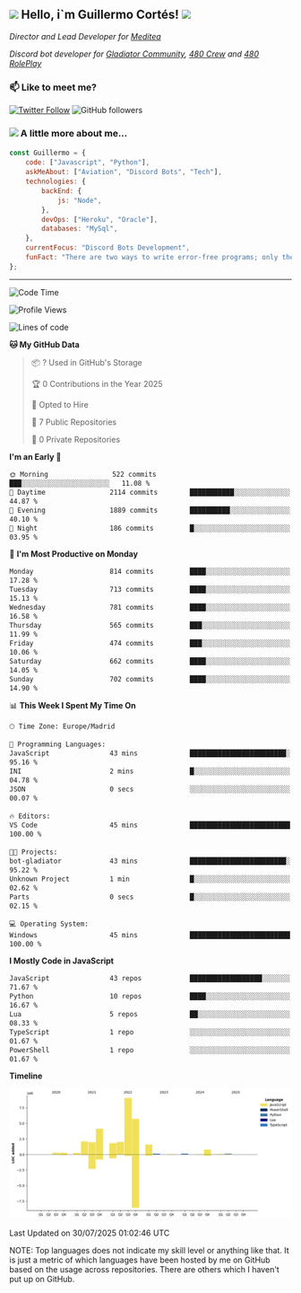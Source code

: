 <h2><img src="https://emojis.slackmojis.com/emojis/images/1531849430/4246/blob-sunglasses.gif?1531849430" width="30"/> Hello, i`m Guillermo Cortés! <img src="https://media.giphy.com/media/PiuVH04cd9JcmqqWKK/giphy.gif" width="50"></h2>
<p><em>Director and Lead Developer for <a href="https://mediteavirtual.es/">Meditea</a>
</em></p>
<p><em>Discord bot developer for <a href="https://discord.comunidadgladiator.com">Gladiator Community</a>, <a href="https://discord.gg/UpvpkUbGdA">480 Crew</a> and <a href="https://discord.gg/dmMRQgH3tu">480 RolePlay</a>
</em></p>

### 📫 Like to meet me?

[![Twitter Follow](https://img.shields.io/twitter/follow/concara3443?label=Follow)](https://twitter.com/intent/follow?screen_name=concara3443)
![GitHub followers](https://img.shields.io/github/followers/concara3443?label=Follow&style=social)

### <img src="https://media.giphy.com/media/WFZvB7VIXBgiz3oDXE/giphy.gif" width="50"> A little more about me...  

```javascript
const Guillermo = {
    code: ["Javascript", "Python"],
    askMeAbout: ["Aviation", "Discord Bots", "Tech"],
    technologies: {
        backEnd: {
            js: "Node",
        },
        devOps: ["Heroku", "Oracle"],
        databases: "MySql",
    },
    currentFocus: "Discord Bots Development",
    funFact: "There are two ways to write error-free programs; only the third one works"
};
```

---

<!--START_SECTION:waka-->
![Code Time](http://img.shields.io/badge/Code%20Time-629%20hrs%2015%20mins-blue)

![Profile Views](http://img.shields.io/badge/Profile%20Views-0-blue)

![Lines of code](https://img.shields.io/badge/From%20Hello%20World%20I%27ve%20Written-30.0%20million%20lines%20of%20code-blue)

**🐱 My GitHub Data** 

> 📦 ? Used in GitHub's Storage 
 > 
> 🏆 0 Contributions in the Year 2025
 > 
> 💼 Opted to Hire
 > 
> 📜 7 Public Repositories 
 > 
> 🔑 0 Private Repositories 
 > 
**I'm an Early 🐤** 

```text
🌞 Morning                522 commits         ███░░░░░░░░░░░░░░░░░░░░░░   11.08 % 
🌆 Daytime                2114 commits        ███████████░░░░░░░░░░░░░░   44.87 % 
🌃 Evening                1889 commits        ██████████░░░░░░░░░░░░░░░   40.10 % 
🌙 Night                  186 commits         █░░░░░░░░░░░░░░░░░░░░░░░░   03.95 % 
```
📅 **I'm Most Productive on Monday** 

```text
Monday                   814 commits         ████░░░░░░░░░░░░░░░░░░░░░   17.28 % 
Tuesday                  713 commits         ████░░░░░░░░░░░░░░░░░░░░░   15.13 % 
Wednesday                781 commits         ████░░░░░░░░░░░░░░░░░░░░░   16.58 % 
Thursday                 565 commits         ███░░░░░░░░░░░░░░░░░░░░░░   11.99 % 
Friday                   474 commits         ███░░░░░░░░░░░░░░░░░░░░░░   10.06 % 
Saturday                 662 commits         ████░░░░░░░░░░░░░░░░░░░░░   14.05 % 
Sunday                   702 commits         ████░░░░░░░░░░░░░░░░░░░░░   14.90 % 
```


📊 **This Week I Spent My Time On** 

```text
🕑︎ Time Zone: Europe/Madrid

💬 Programming Languages: 
JavaScript               43 mins             ████████████████████████░   95.16 % 
INI                      2 mins              █░░░░░░░░░░░░░░░░░░░░░░░░   04.78 % 
JSON                     0 secs              ░░░░░░░░░░░░░░░░░░░░░░░░░   00.07 % 

🔥 Editors: 
VS Code                  45 mins             █████████████████████████   100.00 % 

🐱‍💻 Projects: 
bot-gladiator            43 mins             ████████████████████████░   95.22 % 
Unknown Project          1 min               █░░░░░░░░░░░░░░░░░░░░░░░░   02.62 % 
Parts                    0 secs              █░░░░░░░░░░░░░░░░░░░░░░░░   02.15 % 

💻 Operating System: 
Windows                  45 mins             █████████████████████████   100.00 % 
```

**I Mostly Code in JavaScript** 

```text
JavaScript               43 repos            ██████████████████░░░░░░░   71.67 % 
Python                   10 repos            ████░░░░░░░░░░░░░░░░░░░░░   16.67 % 
Lua                      5 repos             ██░░░░░░░░░░░░░░░░░░░░░░░   08.33 % 
TypeScript               1 repo              ░░░░░░░░░░░░░░░░░░░░░░░░░   01.67 % 
PowerShell               1 repo              ░░░░░░░░░░░░░░░░░░░░░░░░░   01.67 % 
```



**Timeline**

![Lines of Code chart](https://raw.githubusercontent.com/Concara3443/Concara3443/main/assets/bar_graph.png)


 Last Updated on 30/07/2025 01:02:46 UTC
<!--END_SECTION:waka-->

NOTE: Top languages does not indicate my skill level or anything like that. It is just a metric of which languages have been hosted by me on GitHub based on the usage across repositories. There are others which I haven't put up on GitHub.
